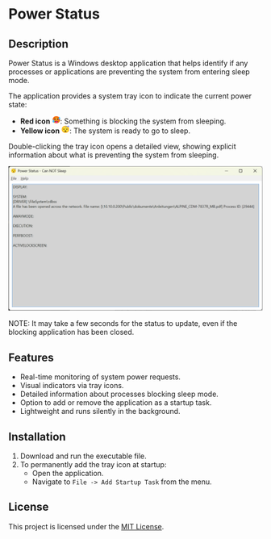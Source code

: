 # Power Status

## Description
Power Status is a Windows desktop application that helps identify if any processes or applications are preventing the system from entering sleep mode.

The application provides a system tray icon to indicate the current power state:
- **Red icon** <img src="assets/wake.png" alt="Tray Icon Blocking" width="16px">: Something is blocking the system from sleeping.
- **Yellow icon** <img src="assets/sleep.png" alt="Tray Icon Ok" width="16px">: The system is ready to go to sleep.


Double-clicking the tray icon opens a detailed view, showing explicit information about what is preventing the system from sleeping.

<img src="assets/readme/main-window.png" alt="Main Window">

NOTE: It may take a few seconds for the status to update, even if the blocking application has been closed.

## Features
- Real-time monitoring of system power requests.
- Visual indicators via tray icons.
- Detailed information about processes blocking sleep mode.
- Option to add or remove the application as a startup task.
- Lightweight and runs silently in the background.

## Installation
1. Download and run the executable file.
2. To permanently add the tray icon at startup:
   - Open the application.
   - Navigate to `File -> Add Startup Task` from the menu.

## License
This project is licensed under the [MIT License](LICENSE).

